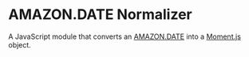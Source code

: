 # AMAZON.DATE Normalizer

A JavaScript module that converts an [AMAZON.DATE](https://developer.amazon.com/en-US/docs/alexa/custom-skills/slot-type-reference.html#date) into a [Moment.js](https://momentjs.com/) object.